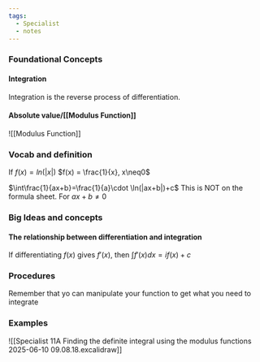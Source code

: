 ```yaml
---
tags:
  - Specialist
  - notes
---
```

### Foundational Concepts
#### Integration
Integration is the reverse process of differentiation.
#### Absolute value/[[Modulus Function]]
![[Modulus Function]]

### Vocab and definition
If $f(x)=ln(|x|)$
$f(x) = \frac{1}{x}, x\neq0$

$\int\frac{1}{ax+b}=\frac{1}{a}\cdot \ln(|ax+b|)+c$
	This is NOT on the formula sheet.
For $ax+b\neq0$
### Big Ideas and concepts
#### The relationship between differentiation and integration
If differentiating $f(x)$ gives $f'(x)$, then $\int f'(x)dx=if(x)+c$

### Procedures
Remember that yo can manipulate your function to get what you need to integrate
### Examples
![[Specialist 11A Finding the definite integral using the modulus functions 2025-06-10 09.08.18.excalidraw]]


